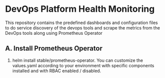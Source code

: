 # DevOps Platform Health Monitoring

This repository contains the predefined dashboards and configuration files to do service discovery of the devops tools and scrape the metrics from the DevOps tools along using Prometheus Operator

## A. Install Prometheus Operator 
1. helm install stable/prometheus-operator. You can customize the values.yaml according to your environment with specific components installed and with RBAC enabled / disabled. 

 
